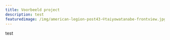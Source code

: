```yaml
---
title: Voorbeeld project
description: test
featuredimage: /img/american-legion-post43-©taiyowatanabe-frontview.jpg
---
```

test
